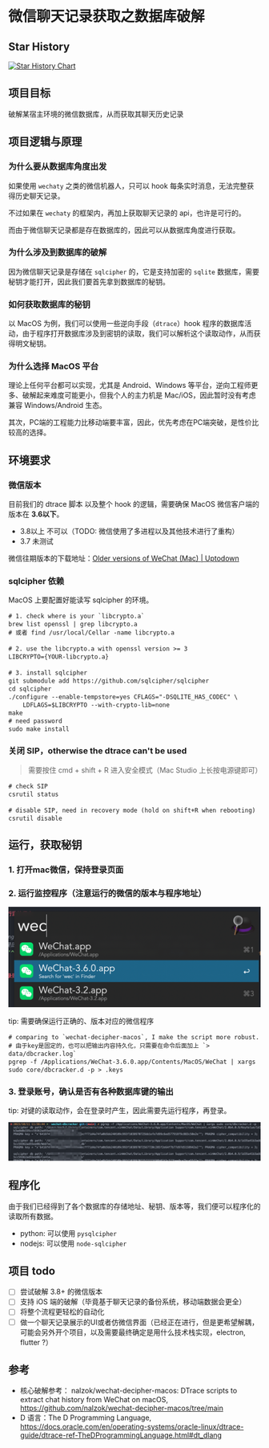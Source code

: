 # 微信聊天记录获取之数据库破解

## Star History

[![Star History Chart](https://api.star-history.com/svg?repos=cs-magic-open/wechat-dbcracker&type=Date)](https://www.star-history.com/#cs-magic-open/wechat-dbcracker&Date)

## 项目目标

破解某宿主环境的微信数据库，从而获取其聊天历史记录

## 项目逻辑与原理

### 为什么要从数据库角度出发

如果使用 `wechaty` 之类的微信机器人，只可以 hook 每条实时消息，无法完整获得历史聊天记录。

不过如果在 `wechaty` 的框架内，再加上获取聊天记录的 api，也许是可行的。

而由于微信聊天记录都是存在数据库的，因此可以从数据库角度进行获取。

### 为什么涉及到数据库的破解

因为微信聊天记录是存储在 `sqlcipher` 的，它是支持加密的 `sqlite` 数据库，需要秘钥才能打开，因此我们要首先拿到数据库的秘钥。

### 如何获取数据库的秘钥

以 MacOS 为例，我们可以使用一些逆向手段（`dtrace`）hook 程序的数据库活动，由于程序打开数据库涉及到密钥的读取，我们可以解析这个读取动作，从而获得明文秘钥。
  
### 为什么选择 MacOS 平台

理论上任何平台都可以实现，尤其是 Android、Windows 等平台，逆向工程师更多、破解起来难度可能更小，但我个人的主力机是 Mac/iOS，因此暂时没有考虑兼容 Windows/Android 生态。

其次，PC端的工程能力比移动端要丰富，因此，优先考虑在PC端突破，是性价比较高的选择。

## 环境要求

### 微信版本

目前我们的 dtrace 脚本 以及整个 hook 的逻辑，需要确保 MacOS 微信客户端的版本在 **3.6以下**。

- 3.8以上 不可以（TODO: 微信使用了多进程以及其他技术进行了重构）
- 3.7 未测试

微信往期版本的下载地址：[Older versions of WeChat (Mac) | Uptodown](https://wechat-for-mac.en.uptodown.com/mac/versions) 

### sqlcipher 依赖

MacOS 上要配置好能读写 sqlcipher 的环境。

```shell
# 1. check where is your `libcrypto.a`
brew list openssl | grep libcrypto.a
# 或者 find /usr/local/Cellar -name libcrypto.a

# 2. use the libcrypto.a with openssl version >= 3
LIBCRYPTO={YOUR-libcrypto.a}

# 3. install sqlcipher
git submodule add https://github.com/sqlcipher/sqlcipher
cd sqlcipher
./configure --enable-tempstore=yes CFLAGS="-DSQLITE_HAS_CODEC" \
	LDFLAGS=$LIBCRYPTO --with-crypto-lib=none
make
# need password
sudo make install
```

### 关闭 SIP，otherwise the dtrace can't be used

> 需要按住 cmd + shift + R 进入安全模式（Mac Studio 上长按电源键即可）

```shell
# check SIP
csrutil status

# disable SIP, need in recovery mode (hold on shift+R when rebooting)
csrutil disable
```

## 运行，获取秘钥

### 1. 打开mac微信，保持登录页面

### 2. 运行监控程序（注意运行的微信的版本与程序地址）

![wechat-version](assets/wechat-version.png)

tip: 需要确保运行正确的、版本对应的微信程序

```shell
# comparing to `wechat-decipher-macos`, I make the script more robust.
# 由于key是固定的，也可以把输出内容持久化，只需要在命令后面加上 `> data/dbcracker.log`
pgrep -f /Applications/WeChat-3.6.0.app/Contents/MacOS/WeChat | xargs sudo core/dbcracker.d -p > .keys
```

### 3. 登录账号，确认是否有各种数据库键的输出

tip: 对键的读取动作，会在登录时产生，因此需要先运行程序，再登录。

![sqlcipher-track](assets/sqlcipher-track.png)

## 程序化

由于我们已经得到了各个数据库的存储地址、秘钥、版本等，我们便可以程序化的读取所有数据。

- python: 可以使用 `pysqlcipher`
- nodejs: 可以使用 `node-sqlcipher`

## 项目 todo

- [ ] 尝试破解 3.8+ 的微信版本
- [ ] 支持 iOS 端的破解（毕竟基于聊天记录的备份系统，移动端数据会更全）
- [ ] 将整个流程更轻松的自动化
- [ ] 做一个聊天记录展示的UI或者仿微信界面（已经正在进行，但是更希望解耦，可能会另外开个项目，以及需要最终确定是用什么技术栈实现，electron, flutter ?）

## 参考

- 核心破解参考： nalzok/wechat-decipher-macos: DTrace scripts to extract chat history from WeChat on macOS, https://github.com/nalzok/wechat-decipher-macos/tree/main
- D 语言：The D Programming Language, https://docs.oracle.com/en/operating-systems/oracle-linux/dtrace-guide/dtrace-ref-TheDProgrammingLanguage.html#dt_dlang
